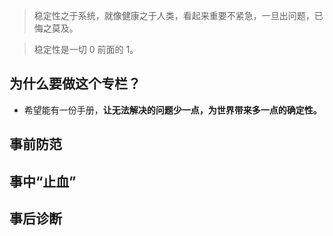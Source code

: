 > 稳定性之于系统，就像健康之于人类，看起来重要不紧急，一旦出问题，已悔之莫及。

> 稳定性是一切 0 前面的 1。

## 为什么要做这个专栏？
* 希望能有一份手册，**让无法解决的问题少一点，为世界带来多一点的确定性。**


## 事前防范


## 事中“止血”


## 事后诊断
